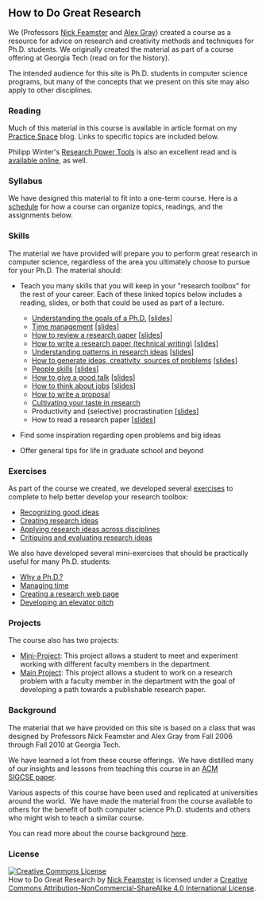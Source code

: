 ## How to Do Great Research

We (Professors [Nick Feamster](http://people.cs.uchicago.edu/~feamster/ "Nick
Feamster") and [Alex Gray](https://www.linkedin.com/in/alexander-gray-b554b64/))
created a course as a resource for advice on research and creativity methods
and techniques for Ph.D. students. We originally created the material as part
of a course offering at Georgia Tech (read on for the history).  

The intended audience for this site is Ph.D.  students in computer science
programs, but many of the concepts that we present on this site may also apply
to other disciplines.

### Reading

Much of this material in this course is available in article format on my
[Practice Space](https://practicespace.substack.com/s/research-advice) blog. Links to specific
topics are included below.

Philipp Winter's [Research Power Tools](https://research-power-tools.com/) is
also an excellent read and is [available online](https://nymity.ch/book/), as
well.

### Syllabus

We have designed this material to fit into a one-term course. Here is a
[schedule](syllabus.md) for how a course can organize topics, readings, and
the assignments below.

### Skills

The material we have provided will prepare you to perform great
research in computer science, regardless of the area you ultimately choose to
pursue for your Ph.D. The material should:

- Teach you many skills that you will keep in your \"research
  toolbox\" for the rest of your career. Each of these linked topics below
  includes a reading, slides, or both that could be used as part of a lecture.
   - [Understanding the goals of a Ph.D.](https://practicespace.substack.com/p/do-you-need-a-phd) [[slides](slides/phd-why.ppt)]
   - [Time management](https://practicespace.substack.com/p/time-management-and-productivity) [[slides](slides/time-management.ppt)]
   - [How to review a research paper](https://practicespace.substack.com/p/the-paper-reviewing-process-bd7) [[slides](slides/reading-reviewing.ppt)]
   - [How to write a research paper (technical writing)](https://practicespace.substack.com/p/storytelling-101-writing-tips-for) [[slides](slides/how-to-write.ppt)]
   - [Understanding patterns in research ideas](https://practicespace.substack.com/p/research-patterns-253) [[slides](slides/research-patterns.ppt)]
   - [How to generate ideas, creativity, sources of problems](https://practicespace.substack.com/p/research-patterns-253) [[slides](slides/creativity.ppt)]
   - [People skills](https://practicespace.substack.com/p/managing-your-advisor) [[slides](slides/people-skills.ppt)]
   - [How to give a good talk](https://practicespace.substack.com/p/how-to-give-a-sharp-technical-talk) [[slides](slides/how-to-give-a-talk.ppt)]
   - [How to think about jobs](https://practicespace.substack.com/p/industry-or-academia-a-counterpoint) [[slides](slides/research-jobs.ppt)]
   - [How to write a proposal](https://practicespace.substack.com/p/how-to-write-a-winning-project-proposal)
   - [Cultivating your taste in research](https://practicespace.substack.com/p/cultivating-your-research-taste)
   - Productivity and (selective) procrastination [[slides](slides/motivation-and-procrastination.ppt)]
   - How to read a research paper [[slides](slides/reading-reviewing.ppt)]

- Find some inspiration regarding open problems and big ideas
- Offer general tips for life in graduate school and beyond

### Exercises

As part of the course we created, we developed several [exercises](exercises.md)
to complete to help better develop your research toolbox:
   - [Recognizing good ideas](exercises/recognizing.md)
   - [Creating research ideas](exercises/creating.md)
   - [Applying research ideas across disciplines](exercises/applying.md)
   - [Critiquing and evaluating research ideas](exercises/critiquing.md)

We also have developed several mini-exercises that should be practically
useful for many Ph.D. students:
   - [Why a Ph.D.?](exercises/why-phd.md)
   - [Managing time](exercises/time.md)
   - [Creating a research web page](exercises/webpage.md)
   - [Developing an elevator pitch](exercises/elevator.md)


### Projects

The course also has two projects:
   - [Mini-Project](exercises/mini-project.md): This project allows a student to meet and experiment
     working with different faculty members in the department.
   - [Main Project](exercises/main-project.md): This project allows a student to work on a research
     problem with a faculty member in the department with the goal of
     developing a path towards a publishable research paper.

### Background

The material that we have provided on this site is based on a class that was
designed by Professors Nick Feamster and Alex Gray from Fall 2006 through Fall
2010 at Georgia Tech.

We have learned a lot from these course offerings.  We have distilled
many of our insights and lessons from teaching this course in an [ACM
SIGCSE paper](http://dl.acm.org/citation.cfm?doid=1352135.1352294 "Can Great Research Be Taught?").  

Various aspects of this course have been used and replicated at universities
around the world.  We have made the material from the course available to
others for the benefit of both computer science Ph.D. students and others who
might wish to teach a similar course.

You can read more about the course background [here](background.md).

### License

<a rel="license" href="http://creativecommons.org/licenses/by-nc-sa/4.0/"><img
alt="Creative Commons License" style="border-width:0"
src="https://i.creativecommons.org/l/by-nc-sa/4.0/88x31.png" /></a><br /><span
xmlns:dct="http://purl.org/dc/terms/" property="dct:title">How to Do Great
Research</span> by <a xmlns:cc="http://creativecommons.org/ns#"
href="https://noise-lab.github.io/research-course/"
property="cc:attributionName" rel="cc:attributionURL">Nick Feamster</a> is
licensed under a <a rel="license"
href="http://creativecommons.org/licenses/by-nc-sa/4.0/">Creative Commons
Attribution-NonCommercial-ShareAlike 4.0 International License</a>.
